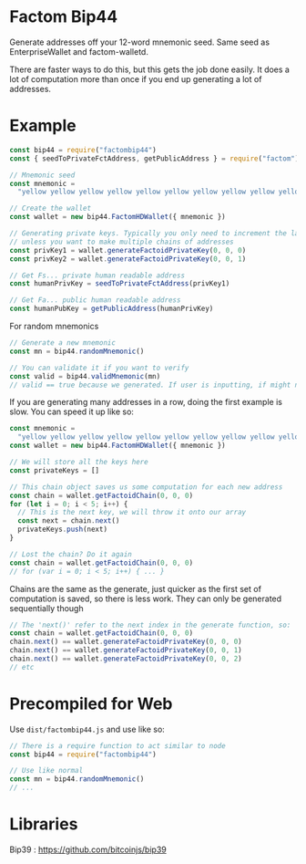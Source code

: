 # Factom Bip44

Generate addresses off your 12-word mnemonic seed. Same seed as EnterpriseWallet and factom-walletd.

There are faster ways to do this, but this gets the job done easily. It does a lot of computation more than once if you end up generating a lot of addresses.

# Example

```javascript
const bip44 = require("factombip44")
const { seedToPrivateFctAddress, getPublicAddress } = require("factom")

// Mnemonic seed
const mnemonic =
  "yellow yellow yellow yellow yellow yellow yellow yellow yellow yellow yellow yellow"

// Create the wallet
const wallet = new bip44.FactomHDWallet({ mnemonic })

// Generating private keys. Typically you only need to increment the last parameter,
// unless you want to make multiple chains of addresses
const privKey1 = wallet.generateFactoidPrivateKey(0, 0, 0)
const privKey2 = wallet.generateFactoidPrivateKey(0, 0, 1)

// Get Fs... private human readable address
const humanPrivKey = seedToPrivateFctAddress(privKey1)

// Get Fa... public human readable address
const humanPubKey = getPublicAddress(humanPrivKey)
```

For random mnemonics

```javascript
// Generate a new mnemonic
const mn = bip44.randomMnemonic()

// You can validate it if you want to verify
const valid = bip44.validMnemonic(mn)
// valid == true because we generated. If user is inputting, if might not be valid
```

If you are generating many addresses in a row, doing the first example is slow. You can speed it up like so:

```javascript
const mnemonic =
  "yellow yellow yellow yellow yellow yellow yellow yellow yellow yellow yellow yellow"
const wallet = new bip44.FactomHDWallet({ mnemonic })

// We will store all the keys here
const privateKeys = []

// This chain object saves us some computation for each new address
const chain = wallet.getFactoidChain(0, 0, 0)
for (let i = 0; i < 5; i++) {
  // This is the next key, we will throw it onto our array
  const next = chain.next()
  privateKeys.push(next)
}

// Lost the chain? Do it again
const chain = wallet.getFactoidChain(0, 0, 0)
// for (var i = 0; i < 5; i++) { ... }
```

Chains are the same as the generate, just quicker as the first set of computation is saved, so there is less work. They can only be generated sequentially though

```javascript
// The 'next()' refer to the next index in the generate function, so:
const chain = wallet.getFactoidChain(0, 0, 0)
chain.next() == wallet.generateFactoidPrivateKey(0, 0, 0)
chain.next() == wallet.generateFactoidPrivateKey(0, 0, 1)
chain.next() == wallet.generateFactoidPrivateKey(0, 0, 2)
// etc
```

# Precompiled for Web

Use `dist/factombip44.js` and use like so:

```javascript
// There is a require function to act similar to node
const bip44 = require("factombip44")

// Use like normal
const mn = bip44.randomMnemonic()
// ...
```

# Libraries

Bip39 : https://github.com/bitcoinjs/bip39
